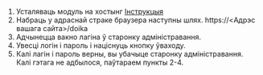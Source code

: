 1. Усталяваць модуль на хостынг [Інструкцыя](https://github.com/diglabby/doika_1.2/wiki/%D0%A3%D1%81%D1%82%D0%B0%D0%BD%D0%BE%D1%9E%D0%BA%D0%B0-%D0%BC%D0%BE%D0%B4%D1%83%D0%BB%D1%8F-%D0%BD%D0%B0-%D1%85%D0%BE%D1%81%D1%82%D1%8B%D0%BD%D0%B3)
2. Набраць у адраснай страке браузера наступны шлях. https://<Адрэс вашага сайта>/doika
3. Адчынецца вакно лагіна ў старонку адміністравання.
4. Увесці логін і пароль і націснуць кнопку ўваходу.
5. Калі лагін і пароль верны, вы убачыце старонку адміністравання. Калі гэтага не адбылося, паўтараем пункты 2-4.
